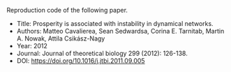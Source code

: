 Reproduction code of the following paper.

- Title: Prosperity is associated with instability in dynamical networks.
- Authors: Matteo Cavalierea, Sean Sedwardsa, Corina E. Tarnitab, Martin A. Nowak, Attila Csikász-Nagy
- Year: 2012
- Journal: Journal of theoretical biology 299 (2012): 126-138.
- DOI: https://doi.org/10.1016/j.jtbi.2011.09.005